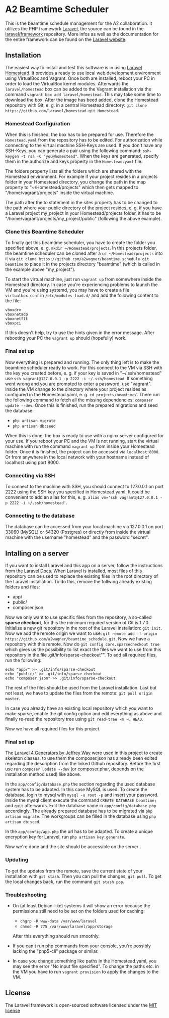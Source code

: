 # A2 Beamtime Scheduler

This is the beamtime schedule management for the A2 collaboration. It utilizes the PHP framework [Laravel](http://laravel.com), the source can be found in the [laravel/framework](http://github.com/laravel/framework) repository. More infos as well as the documentation for the entire framework can be found on the [Laravel website](http://laravel.com/docs).

## Installation

The easiest way to install and test this software is in using [Laravel Homestead](http://laravel.com/docs/homestead). It provides a ready to use local web development environment using VirtualBox and Vagrant. Once both are installed, reboot your PC in order to load the VirtualBox kernel modules. Afterwards the ``laravel/homestead`` box can be added to the Vagrant installation via the command ``vagrant box add laravel/homestead``. This may take some time to download the box. After the image has beed added, clone the Homestead repository with Git, e. g. in a central Homestead directory: ``git clone https://github.com/laravel/homestead.git Homestead``. 

### Homestead Configuration

When this is finished, the box has to be prepared for use. Therefore the ``Homestead.yaml`` from the repository has to be edited. For authorization while connecting to the virtual machine SSH-Keys are used. If you don't have any SSH-Keys, you can generate a pair using the following command: ``ssh-keygen -t rsa -C "you@homestead"``. When the keys are generated, specify them in the authorize and keys property in the ``Homestead.yaml`` file. 

The folders property lists all the folders which are shared with the Homestead environment. For example if your project resides in a projects folder in your Homestead directory, you change the path in the map property to "~/Homestead/projects" which then gets mapped to "/home/vagrant/projects" inside the virtual machine. 

The path after the to statement in the sites property has to be changed to the path where your public directory of the project resides, e. g. if you have a Laravel project my\_project in your Homestead/projects folder, it has to be "/home/vagrant/projects/my\_project/public" (following the above example). 

### Clone this Beamtime Scheduler

To finally get this beamtime scheduler, you have to create the folder you specified above, e. g. ``mkdir ~/Homestead/projects``. In this projects folder, the beamtime scheduler can be cloned after a ``cd ~/Homestead/projects`` into it via ``git clone https://github.com/a2wagner/beamtime_schedule.git beamtime`` to place it in the projects directory "beamtime" (which is called in the example above "my\_project"). 

To start the virtual machine, just run ``vagrant up`` from somewhere inside the Homestead directory. In case you're experiencing problems to launch the VM and you're using systemd, you may have to create a file ``virtualbox.conf`` in ``/etc/modules-load.d/`` and add the following content to the file: 
```
vboxdrv
vboxnetadp
vboxnetflt
vboxpci
```
If this doesn't help, try to use the hints given in the error message. After rebooting your PC the ``vagrant up`` should (hopefully) work. 

### Final set up

Now everything is prepared and running. The only thing left is to make the beamtime scheduler ready to work. For this connect to the VM via SSH with the key you created before, e. g. if your key is saved in "~/.ssh/homestead" use ``ssh vagrant@127.0.0.1 -p 2222 -i ~/.ssh/homestead``. If something went wrong and you are prompted to enter a password, use "vagrant". Inside the VM change to the directory where your project resides as configured in the Homestead.yaml, e. g. ``cd projects/beamtime/``. There run the following command to fetch all the missing dependencies: ``composer update --dev``. Once this is finished, run the prepared migrations and seed the database: 

* ``php artisan migrate``
* ``php artisan db:seed``

When this is done, the box is ready to use with a nginx server configured for your use. If you reboot your PC and the VM is not running, start the virtual machine with run the command ``vagrant up`` from inside your Homestead folder. Once it is finished, the project can be accessed via ``localhost:8000``. Or from anywhere in the local network with your hostname instead of localhost using port 8000. 

### Connecting via SSH

To connect to the machine with SSH, you should connect to 127.0.0.1 on port 2222 using the SSH key you specified in Homestead.yaml. It could be convenient to add an alias for this, e. g. ``alias vm='ssh vagrant@127.0.0.1 -p 2222 -i ~/.ssh/homestead'``. 

### Connecting to the database

The database can be accessed from your local machine via 127.0.0.1 on port 33060 (MySQL) or 54320 (Postgres) or directly from inside the virtual machine with the username "homestead" and the password "secret". 


## Intalling on a server

If you want to install Laravel and this app on a server, follow the instructions from the [Laravel Docs](http://laravel.com/docs/installation). When Laravel is installed, most files of this repository can be used to replace the existing files in the root directory of the Laravel installation. To do this, remove the follwing already existing folders and files: 

* app/
* public/
* composer.json

Now we only want to use specific files from the repository, a so-called **sparse checkout**, for this the minimum required version of Git is 1.7.0. Initialize a new git repository in the root of the Laravel installation: ``git init``. Now we add the remote origin we want to use: ``git remote add -f origin https://github.com/a2wagner/beamtime_schedule.git``. Now we have a repository with this remote. Now do ``git config core.sparsecheckout true`` which gives us the possibility to list exact the files we want to use from this repository in the file .git/info/sparse-checkout"". 
To add all required files, run the following:
```
echo "app/" >> .git/info/sparse-checkout
echo "public/" >> .git/info/sparse-checkout
echo "composer.json" >> .git/info/sparse-checkout
```
The rest of the files should be used from the Laravel installation. Last but not least, we have to update the files from the remote: ``git pull origin master``.

In case you already have an existing local repository which you want to make sparse, enable the git config option and edit everything as above and finally re-read the repository tree using ``git read-tree -m -u HEAD``. 

Now we have all required files for this project. 

### Final set up

The [Laravel 4 Generators by Jeffrey Way](https://github.com/JeffreyWay/Laravel-4-Generators) were used in this project to create skeleton classes, to use them the composer.json has already been edited regarding the description from the linked Github repository. Before the first use run ``composer update --dev`` (or composer.phar, depends on the installation method used) like above. 

In the ``app/config/database.php`` the section regarding the used database system has to be adapted. In this case MySQL is used. To create the database, login to mysql with ``mysql -u root -p`` and insert your password. Inside the mysql client execute the command ``CREATE DATABASE beamtime;`` and ``quit`` afterwards. Edit the database name in ``app/config/database.php`` accordingly. The already prepared database has to be migrated via ``php artisan migrate``. The workgroups can be filled in the database using ``php artisan db:seed``. 

In the ``app/config/app.php`` the url has to be adapted. 
To create a unique encryption key for Laravel, run ``php artisan key:generate``. 

Now we're done and the site should be accessible on the server .


### Updating

To get the updates from the remote, save the current state of your installation with ``git stash``. Then you can pull the changes, ``git pull``. To get the local changes back, run the command ``git stash pop``. 

### Troubleshooting

* On (at least Debian-like) systems it will show an error because the permissions still need to be set on the folders used for caching:

	- ``chgrp -R www-data /var/www/laravel``
	- ``chmod -R 775 /var/www/laravel/app/storage``

	After this everything should run smoothly. 

* If you can't run php commands from your console, you're possibly lacking the "php5-cli" package or similar. 

* In case you change something like paths in the Homestead.yaml, you may see the error "No input file specified". To change the paths etc. in the VM you have to run ``vagrant provision`` to apply the changes to the VM. 


## License

The Laravel framework is open-sourced software licensed under the [MIT license](http://opensource.org/licenses/MIT)
